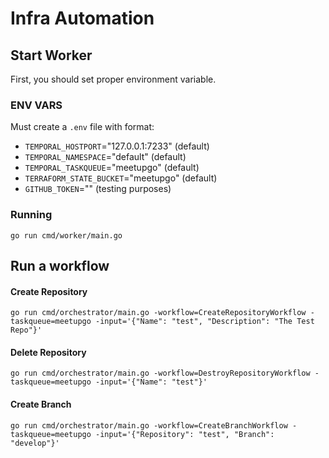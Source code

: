 # Infra Automation

## Start Worker

First, you should set proper environment variable.


### ENV VARS
Must create a `.env` file with format:

- `TEMPORAL_HOSTPORT`="127.0.0.1:7233" (default)
- `TEMPORAL_NAMESPACE`="default" (default)
- `TEMPORAL_TASKQUEUE`="meetupgo" (default)
- `TERRAFORM_STATE_BUCKET`="meetupgo" (default)
- `GITHUB_TOKEN`="" (testing purposes)

### Running 

```
go run cmd/worker/main.go
```

## Run a workflow

#### Create Repository

```
go run cmd/orchestrator/main.go -workflow=CreateRepositoryWorkflow -taskqueue=meetupgo -input='{"Name": "test", "Description": "The Test Repo"}'
```

#### Delete Repository

```
go run cmd/orchestrator/main.go -workflow=DestroyRepositoryWorkflow -taskqueue=meetupgo -input='{"Name": "test"}'
```

#### Create Branch

```
go run cmd/orchestrator/main.go -workflow=CreateBranchWorkflow -taskqueue=meetupgo -input='{"Repository": "test", "Branch": "develop"}'
```